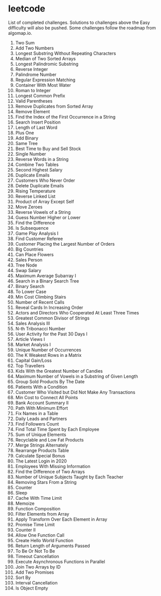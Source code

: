 # leetcode
List of completed challenges. Solutions to challenges above the Easy difficulty will also be pushed. Some challenges follow the roadmap from algomap.io.


1. Two Sum
2. Add Two Numbers
3. Longest Substring Without Repeating Characters
4. Median of Two Sorted Arrays
5. Longest Palindromic Substring
7. Reverse Integer
9. Palindrome Number
10. Regular Expression Matching
11. Container With Most Water
13. Roman to Integer
14. Longest Common Prefix
20. Valid Parentheses
26. Remove Duplicates from Sorted Array
27. Remove Element
28. Find the Index of the First Occurrence in a String
35. Search Insert Position
58. Length of Last Word
66. Plus One
67. Add Binary
100. Same Tree
121. Best Time to Buy and Sell Stock
136. Single Number
151. Reverse Words in a String
175. Combine Two Tables
176. Second Highest Salary
182. Duplicate Emails
183. Customers Who Never Order
196. Delete Duplicate Emails
197. Rising Temperature
206. Reverse Linked List
238. Product of Array Except Self
283. Move Zeroes
345. Reverse Vowels of a String
374. Guess Number Higher or Lower
389. Find the Difference
392. Is Subsequence
511. Game Play Analysis I
584. Find Customer Referee
586. Customer Placing the Largest Number of Orders
595. Big Countries
605. Can Place Flowers
607. Sales Person
608. Tree Node
627. Swap Salary
643. Maximum Average Subarray I
700. Search in a Binary Search Tree
704. Binary Search
709. To Lower Case
746. Min Cost Climbing Stairs
933. Number of Recent Calls
950. Reveal Cards In Increasing Order
1050. Actors and Directors Who Cooperated At Least Three Times
1071. Greatest Common Divisor of Strings
1084. Sales Analysis III
1137. N-th Tribonacci Number
1141. User Activity for the Past 30 Days I
1148. Article Views I
1158. Market Analysis I
1207. Unique Number of Occurrences
1337. The K Weakest Rows in a Matrix
1393. Capital Gain/Loss
1407. Top Travellers
1431. Kids With the Greatest Number of Candies
1456. Maximum Number of Vowels in a Substring of Given Length
1484. Group Sold Products By The Date
1527. Patients With a Condition
1581. Customer Who Visited but Did Not Make Any Transactions
1584. Min Cost to Connect All Points
1587. Bank Account Summary II
1631. Path With Minimum Effort
1667. Fix Names in a Table
1693. Daily Leads and Partners
1729. Find Followers Count
1741. Find Total Time Spent by Each Employee
1748. Sum of Unique Elements
1757. Recyclable and Low Fat Products
1768. Merge Strings Alternately
1795. Rearrange Products Table
1873. Calculate Special Bonus
1890. The Latest Login in 2020
1965. Employees With Missing Information
2215. Find the Difference of Two Arrays
2356. Number of Unique Subjects Taught by Each Teacher
2390. Removing Stars From a String
2620. Counter
2621. Sleep
2622. Cache With Time Limit
2623. Memoize
2629. Function Composition
2634. Filter Elements from Array
2635. Apply Transform Over Each Element in Array
2637. Promise Time Limit
2665. Counter II
2666. Allow One Function Call
2667. Create Hello World Function
2703. Return Length of Arguments Passed
2704. To Be Or Not To Be
2715. Timeout Cancellation
2721. Execute Asynchronous Functions in Parallel
2722. Join Two Arrays by ID
2723. Add Two Promises
2724. Sort By
2725. Interval Cancellation
2727. Is Object Empty
